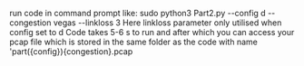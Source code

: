 run code in command prompt like:
  sudo python3 Part2.py --config d --congestion vegas --linkloss 3
Here linkloss parameter only utilised when config set to d
Code takes 5-6 s to run and after which you can access your pcap file which is stored in the same folder as the code with name 'part({config}){congestion}.pcap
